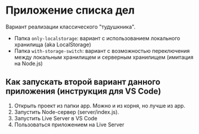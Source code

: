 # Приложение списка дел #

Вариант реализации классического "тудушкника".

- Папка ``only-localstorage``: вариант с использованием локального хранилища (aka LocalStorage)
- Папка ``with-storage-switch``: вариант c возможностью переключения между локальным хранилищем и серверным хранилищем (имитация на Node.js)

## Как запускать второй вариант данного приложения (инструкция для VS Code) ##

1.	Открыть проект из папки app. Можно и из корня, но лучше из app.
2.	Запустить Node-сервер (server/index.js).
3.	Запустить Live Server в VS Code
4.	Пользоваться приложением на Live Server
